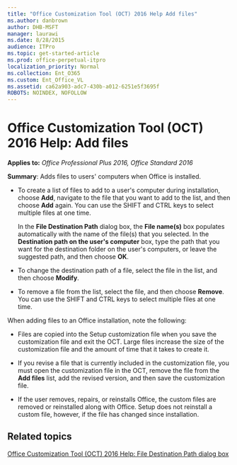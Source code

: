 ```yaml
---
title: "Office Customization Tool (OCT) 2016 Help Add files"
ms.author: danbrown
author: DHB-MSFT
manager: laurawi
ms.date: 8/28/2015
audience: ITPro
ms.topic: get-started-article
ms.prod: office-perpetual-itpro
localization_priority: Normal
ms.collection: Ent_O365
ms.custom: Ent_Office_VL
ms.assetid: ca62a903-adc7-430b-a012-6251e5f3695f
ROBOTS: NOINDEX, NOFOLLOW
---
```


# Office Customization Tool (OCT) 2016 Help: Add files

**Applies to:** *Office Professional Plus 2016, Office Standard 2016*

**Summary**: Adds files to users' computers when Office is installed.
  
- To create a list of files to add to a user's computer during installation, choose **Add**, navigate to the file that you want to add to the list, and then choose **Add** again. You can use the SHIFT and CTRL keys to select multiple files at one time. 
    
    In the **File Destination Path** dialog box, the **File name(s)** box populates automatically with the name of the file(s) that you selected. In the **Destination path on the user's computer** box, type the path that you want for the destination folder on the user's computers, or leave the suggested path, and then choose **OK**.
    
- To change the destination path of a file, select the file in the list, and then choose **Modify**. 
    
- To remove a file from the list, select the file, and then choose **Remove**. You can use the SHIFT and CTRL keys to select multiple files at one time.
    
When adding files to an Office installation, note the following:
  
- Files are copied into the Setup customization file when you save the customization file and exit the OCT. Large files increase the size of the customization file and the amount of time that it takes to create it.
    
- If you revise a file that is currently included in the customization file, you must open the customization file in the OCT, remove the file from the **Add files** list, add the revised version, and then save the customization file. 
    
- If the user removes, repairs, or reinstalls Office, the custom files are removed or reinstalled along with Office. Setup does not reinstall a custom file, however, if the file has changed since installation.
    
## Related topics
[Office Customization Tool (OCT) 2016 Help: File Destination Path dialog box](oct-2016-help-file-destination-path-dialog-box.md)

